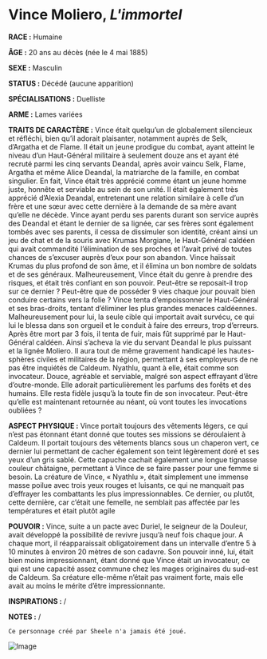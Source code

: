 # Vince Moliero, *L'immortel*

**RACE :** Humaine

**ÂGE :** 20 ans au décès (née le 4 mai 1885)

**SEXE :** Masculin

**STATUS :** Décédé (aucune apparition)

**SPÉCIALISATIONS :** Duelliste

**ARME :** Lames variées 

**TRAITS DE CARACTÈRE :** Vince était quelqu’un de globalement silencieux et réfléchi, bien qu’il adorait plaisanter, notamment auprès de Selk, d’Argatha et de Flame. Il était un jeune prodigue du combat, ayant atteint le niveau d’un Haut-Général militaire à seulement douze ans et ayant été recruté parmi les cinq servants Deandal, après avoir vaincu Selk, Flame, Argatha et même Alice Deandal, la matriarche de la famille, en combat singulier. En fait, Vince était très apprécié comme étant un jeune homme juste, honnête et serviable au sein de son unité. Il était également très apprécié d’Alexia Deandal, entretenant une relation similaire à celle d’un frère et une sœur avec cette dernière à la demande de sa mère avant qu’elle ne décède. Vince ayant perdu ses parents durant son service auprès des Deandal et étant le dernier de sa lignée, car ses frères sont également tombés avec ses parents, il cessa de dissimuler son identité, créant ainsi un jeu de chat et de la souris avec Krumas Morgiane, le Haut-Général caldéen qui avait commandité l’élimination de ses proches et l’avait privé de toutes chances de s’excuser auprès d’eux pour son abandon. Vince haïssait Krumas du plus profond de son âme, et il élimina un bon nombre de soldats et de ses généraux. Malheureusement, Vince était du genre à prendre des risques, et était très confiant en son pouvoir. Peut-être se reposait-il trop sur ce dernier ? Peut-être que de posséder 9 vies chaque jour pouvait bien conduire certains vers la folie ? Vince tenta d’empoissonner le Haut-Général et ses bras-droits, tentant d’éliminer les plus grandes menaces caldéennes. Malheureusement pour lui, la seule cible qui importait avait survécu, ce qui lui le blessa dans son orgueil et le conduit à faire des erreurs, trop d’erreurs. Après être mort par 3 fois, il tenta de fuir, mais fût supprimé par le Haut-Général caldéen. Ainsi s’acheva la vie du servant Deandal le plus puissant et la lignée Moliero. Il aura tout de même gravement handicapé les hautes-sphères civiles et militaires de la région, permettant à ses employeurs de ne pas être inquiétés de Caldeum. Nyathlu, quant à elle, était comme son invocateur. Douce, agréable et serviable, malgré son aspect effrayant d’être d’outre-monde. Elle adorait particulièrement les parfums des forêts et des humains. Elle resta fidèle jusqu’à la toute fin de son invocateur. Peut-être qu’elle est maintenant retournée au néant, où vont toutes les invocations oubliées ? 

**ASPECT PHYSIQUE :** Vince portait toujours des vêtements légers, ce qui n’est pas étonnant étant donné que toutes ses missions se déroulaient à Caldeum. Il portait toujours des vêtements blancs sous un chaperon vert, ce dernier lui permettant de cacher également son teint légèrement doré et ses yeux d’un gris sablé. Cette capuche cachait également une longue tignasse couleur châtaigne, permettant à Vince de se faire passer pour une femme si besoin. La créature de Vince, « Nyathlu », était simplement une immense masse poilue avec trois yeux rouges et luisants, ce qui ne manquait pas d’effrayer les combattants les plus impressionnables. Ce dernier, ou plutôt, cette dernière, car c’était une femelle, ne semblait pas affectée par les températures et était plutôt agile

**POUVOIR :** Vince, suite a un pacte avec Duriel, le seigneur de la Douleur, avait développé la possibilité de revivre jusqu’à neuf fois chaque jour. A chaque mort, il réapparaissait obligatoirement dans un intervalle d’entre 5 à 10 minutes à environ 20 mètres de son cadavre. Son pouvoir inné, lui, était bien moins impressionnant, étant donné que Vince était un invocateur, ce qui est une capacité assez commune chez les mages originaires du sud-est de Caldeum. Sa créature elle-même n’était pas vraiment forte, mais elle avait au moins le mérite d’être impressionnante.

**INSPIRATIONS :** /

**NOTES :** /

`Ce personnage créé par Sheele n'a jamais été joué. `

![Image](https://data.enyxia.fr/images/characters/enyxiazero/vince.jpg)

